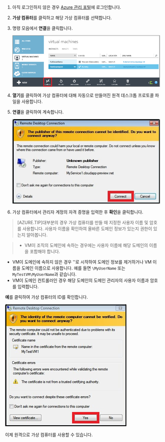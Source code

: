1. 아직 로그인하지 않은 경우 [Azure 관리 포털](http://manage.windowsazure.com)에 로그인합니다.

2. **가상 컴퓨터**를 클릭하고 해당 가상 컴퓨터를 선택합니다.

3. 명령 모음에서 **연결**을 클릭합니다.

	![가상 컴퓨터에 로그온](./media/virtual-machines-log-on-win-server/connectwindows.png)

4. **열기**를 클릭하여 가상 컴퓨터에 대해 자동으로 만들어진 원격 데스크톱 프로토콜 파일을 사용합니다.
	
5. **연결**을 클릭하여 계속합니다.

	![연결 계속](./media/virtual-machines-log-on-win-server/connectpublisher.png)

6. 가상 컴퓨터에서 관리자 계정의 자격 증명을 입력한 후 **확인**을 클릭합니다.

 >[AZURE.TIP]대부분의 경우 가상 컴퓨터를 만들 때 지정한 사용자 이름 및 암호를 사용합니다. 사용자 이름을 확인하여 올바른 도메인 정보가 있는지 권한이 있는지 알아봅니다.

>- VM이 조직의 도메인에 속하는 경우에는 사용자 이름에 해당 도메인의 이름을 포함해야 합니다.
- VM이 도메인에 속하지 않은 경우 ''로 시작하여 도메인 정보를 제거하거나 VM 이름을 도메인 이름으로 사용합니다. 예를 들면 `\MyUserName` 또는 `MyTestVM\MyUserName`과 같습니다. 
- VM이 도메인 컨트롤러인 경우 해당 도메인의 도메인 관리자의 사용자 이름과 암호를 입력합니다.

**예**를 클릭하여 가상 컴퓨터의 ID를 확인합니다.

![컴퓨터의 ID 확인](./media/virtual-machines-log-on-win-server/connectverify.png)

이제 원격으로 가상 컴퓨터를 사용할 수 있습니다.

<!---HONumber=62-->